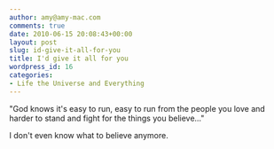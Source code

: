 ```yaml
---
author: amy@amy-mac.com
comments: true
date: 2010-06-15 20:08:43+00:00
layout: post
slug: id-give-it-all-for-you
title: I'd give it all for you
wordpress_id: 16
categories:
- Life the Universe and Everything
---
```


"God knows it's easy to run, easy to run from the people you love and harder to stand and fight for the things you believe..."

I don't even know what to believe anymore.

